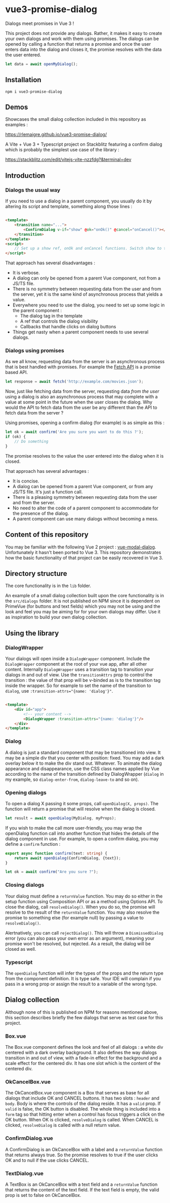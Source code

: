 # vue3-promise-dialog

Dialogs meet promises in Vue 3 !

This project does not provide any dialogs. Rather, it makes it easy to create your own dialogs and work with them using
promises. The dialogs can be opened by calling a function that returns a promise and once the user enters data into the
dialog and closes it, the promise resolves with the data the user entered.

```typescript
let data = await openMyDialog();
```

## Installation

```
npm i vue3-promise-dialog
```

## Demos

Showcases the small dialog collection included in this repository as examples :

https://rlemaigre.github.io/vue3-promise-dialog/

A Vite + Vue 3 + Typescript project on Stackblitz featuring a confirm dialog which is probably the simplest use case of the library :

https://stackblitz.com/edit/vitejs-vite-nzzfdg?&terminal=dev

## Introduction

### Dialogs the usual way

If you need to use a dialog in a parent component, you usually do it by altering its script and template, something
along those lines :

```html

<template>
    <transition name="...">
        <ConfirmDialog v-if="show" @ok="onOk()" @cancel="onCancel()"></ConfirmDialog>
    </transition>
</template>
<script>
    // Set up a show ref, onOk and onCancel functions. Switch show to true to open the dialog.
</script>
```

That approach has several disadvantages :

* It is verbose.
* A dialog can only be opened from a parent Vue component, not from a JS/TS file.
* There is no symmetry between requesting data from the user and from the server, yet it is the same kind of
  asynchronous process that yields a value.
* Everywhere you need to use the dialog, you need to set up some logic in the parent component :
    * The dialog tag in the template
    * A ref that controls the dialog visibility
    * Callbacks that handle clicks on dialog buttons
* Things get nasty when a parent component needs to use several dialogs.

### Dialogs using promises

As we all know, requesting data from the server is an asynchronous process that is best handled with promises. For
example the [Fetch API](https://developer.mozilla.org/en-US/docs/Web/API/Fetch_API) is a promise based API.

```javascript
let response = await fetch('http://example.com/movies.json');
```

Now, just like fetching data from the server, requesting data _from the user_ using a dialog is also an asynchronous
process that may complete with a value at some point in the future when the user closes the dialog. Why would the API to
fetch data from the user be any different than the API to fetch data from the server ?

Using promises, opening a confirm dialog (for example) is as simple as this :

```javascript
let ok = await confirm('Are you sure you want to do this ?');
if (ok) {
    // Do something
}
```

The promise resolves to the value the user entered into the dialog when it is closed.

That approach has several advantages :

* It is concise.
* A dialog can be opened from a parent Vue component, or from any JS/TS file. It's just a function call.
* There is a pleasing symmetry between requesting data from the user and from the server.
* No need to alter the code of a parent component to accommodate for the presence of the dialog.
* A parent component can use many dialogs without becoming a mess.

## Content of this repository

You may be familiar with the following Vue 2 project : [vue-modal-dialog](https://github.com/hjkcai/vue-modal-dialogs).
Unfortunately it hasn't been ported to Vue 3. This repository demonstrates how the basic functionality of that project
can be easily recovered in Vue 3.

## Directory structure

The core functionality is in the `lib` folder.

An example of a small dialog collection built upon the core functionality is in the `src/dialogs` folder. It is not
published on NPM since it is dependent on PrimeVue (for buttons and text fields) which you may not be using and the look
and feel you may be aiming for for your own dialogs may differ. Use it as inspiration to build your own dialog
collection.

## Using the library

### DialogWrapper

Your dialogs will open inside a `DialogWrapper` component. Include the `DialogWrapper` component at the root of your vue
app, after all other content. Internally `DialogWrapper` uses a transition tag to transition your dialogs in and out of
view. Use the `transitionAttrs` prop to control the transition : the value of that prop will be v-binded as is to the
transition tag inside the wrapper. So for example to set the name of the transition to `dialog`,
use `:transition-attrs="{name: 'dialog'}"`.

```html

<template>
    <div id="app">
        <!-- your content -->
        <DialogWrapper :transition-attrs="{name: 'dialog'}"/>
    </div>
</template>
```

### Dialog

A dialog is just a standard component that may be transitioned into view. It may be a simple div that you center with
position: fixed. You may add a dark overlay below it to make the div stand out. Whatever. To animate the dialog
appearance and disappearance, use the CSS class names applied by Vue according to the name of the transition defined by
DialogWrapper (`dialog` in my example, so `dialog-enter-from`, `dialog-leave-to` and so on).

### Opening dialogs

To open a dialog X passing it some props, call `openDialog(X, props)`. The function will return a promise that will
resolve when the dialog is closed.

```typescript
let result = await openDialog(MyDialog, myProps);
```

If you wish to make the call more user-friendly, you may wrap the openDialog function call into another function that hides the details of the dialog component in use. For example, to open a confirm dialog, you may define a `confirm` function :

```typescript
export async function confirm(text: string) {
    return await openDialog(ConfirmDialog, {text});
}

let ok = await confirm("Are you sure ?");
```

### Closing dialogs

Your dialog must define a `returnValue` function. You may do so either in the setup function using Composition API or as
a method using Options API. To close the dialog, call `resolveDialog()`. When you do so, the promise will resolve to the
result of the `returnValue` function. You may also resolve the promise to something else (for example null) by passing a
value to `resolveDialog()`. 

Alertnatively, you can call `rejectDialog()`. This will throw a `DismissedDialog` error (you can also pass your own error as an argument),
meaning your promise won't be resolved, but rejected. As a result, the dialog will be closed as well.

### Typescript

The `openDialog` function will infer the types of the props and the return type from the component definition. It is
type safe. Your IDE will complain if you pass in a wrong prop or assign the result to a variable of the wrong type.

## Dialog collection

Although none of this is published on NPM for reasons mentioned above, this section describes briefly the few dialogs
that serve as test case for this project.

### Box.vue

The Box.vue component defines the look and feel of all dialogs : a white div centered with a dark overlay background. It
also defines the way dialogs transition in and out of view, with a fade-in effect for the background and a scale effect
for the centered div. It has one slot which is the content of the centered div.

### OkCancelBox.vue

The OkCancelBox.vue component is a Box that serves as base for all dialogs that include OK and CANCEL buttons. It has
two slots : `header` and `body`. Body is where the controls of the dialog reside. It has a `valid` prop. If `valid` is
false, the OK button is disabled. The whole thing is included into a `form` tag so that hitting enter when a control has
focus triggers a click on the OK button. When OK is clicked, `resolveDialog` is called.
When CANCEL is clicked, `resolveDialog` is called with a null return value.

### ConfirmDialog.vue

A ConfirmDialog is an OkCancelBox with a label and a `returnValue` function that returns always true. So the promise
resolves to true if the user clicks OK and to null if the use clicks CANCEL.

### TextDialog.vue

A TextBox is an OkCancelBox with a text field and a `returnValue` function that returns the content of the text field.
If the text field is empty, the valid prop is set to false on OkCancelBox.

